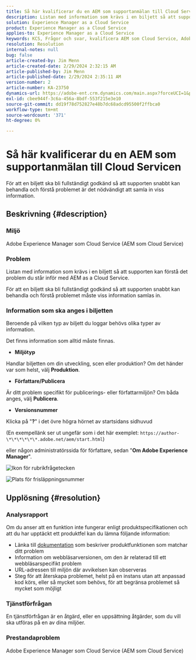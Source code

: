 ```yaml
---
title: Så här kvalificerar du en AEM som supportanmälan till Cloud Servicen
description: Listan med information som krävs i en biljett så att supporten kan förstå det problem du står inför med AEM as a Cloud Service.
solution: Experience Manager as a Cloud Service
product: Experience Manager as a Cloud Service
applies-to: Experience Manager as a Cloud Service
keywords: KCS, Frågor och svar, kvalificera AEM som Cloud Service, Adobe Experience Manager som Cloud Service, supportanmälan
resolution: Resolution
internal-notes: null
bug: false
article-created-by: Jim Menn
article-created-date: 2/29/2024 2:32:15 AM
article-published-by: Jim Menn
article-published-date: 2/29/2024 2:35:11 AM
version-number: 2
article-number: KA-23750
dynamics-url: https://adobe-ent.crm.dynamics.com/main.aspx?forceUCI=1&pagetype=entityrecord&etn=knowledgearticle&id=38c40abe-aad6-ee11-9079-6045bd006268
exl-id: cbee944f-3c6a-456a-8bdf-553f215e3e10
source-git-commit: dd19f78d752827e48b7dc68adcd95500f2ffbca0
workflow-type: tm+mt
source-wordcount: '371'
ht-degree: 0%

---
```


# Så här kvalificerar du en AEM som supportanmälan till Cloud Servicen


För att en biljett ska bli fullständigt godkänd så att supporten snabbt kan behandla och förstå problemet är det nödvändigt att samla in viss information.

## Beskrivning {#description}


### Miljö

Adobe Experience Manager som Cloud Service (AEM som Cloud Service)

### Problem

Listan med information som krävs i en biljett så att supporten kan förstå det problem du står inför med AEM as a Cloud Service.

För att en biljett ska bli fullständigt godkänd så att supporten snabbt kan behandla och förstå problemet måste viss information samlas in.

### Information som ska anges i biljetten

Beroende på vilken typ av biljett du loggar behövs olika typer av information.

Det finns information som alltid måste finnas.

- <b>Miljötyp</b>


Handlar biljetten om din utveckling, scen eller produktion? Om det händer var som helst, välj <b>Produktion</b>.

- <b>Författare/Publicera</b>


Är ditt problem specifikt för publicerings- eller författarmiljön? Om båda anges, välj <b>Publicera</b>.

- <b>Versionsnummer</b>


Klicka på &quot;<b>?</b>&quot; i det övre högra hörnet av startsidans sidhuvud

(En exempellänk ser ut ungefär som i det här exemplet: `https://author-\*\*\*\*\*\*.adobe.net/aem/start.html`)

eller någon administratörssida för författare, sedan &quot;<b>Om Adobe Experience Manager</b>&quot;.

![Ikon för rubrikfrågetecken](https://helpx.adobe.com/content/dam/help/en/experience-manager/kb/how-to-fully-qualify-an-AEM-as-a-cloud-service-ticket/jcr_content/main-pars/image/question_mark_topheader.jpg.img.jpg)

![Plats för frisläppningsnummer](https://helpx.adobe.com/content/dam/help/en/experience-manager/kb/how-to-fully-qualify-an-AEM-as-a-cloud-service-ticket/jcr_content/main-pars/image_23429537/release_number.jpg.img.jpg)

## Upplösning {#resolution}


### Analysrapport

Om du anser att en funktion inte fungerar enligt produktspecifikationen och att du har upptäckt ett produktfel kan du lämna följande information:

- Länka till [dokumentation](https://experienceleague.adobe.com/docs/) som beskriver produktfunktionen som matchar ditt problem
- Information om webbläsarversionen, om den är relaterad till ett webbläsarspecifikt problem
- URL-adressen till miljön där avvikelsen kan observeras
- Steg för att återskapa problemet, helst på en instans utan att anpassad kod körs, eller så mycket som behövs, för att begränsa problemet så mycket som möjligt

### Tjänstförfrågan

En tjänstförfrågan är en åtgärd, eller en uppsättning åtgärder, som du vill ska utföras på en av dina miljöer.

### Prestandaproblem

Adobe Experience Manager som Cloud Service (AEM som Cloud Service)
